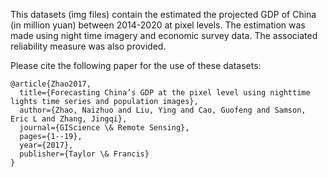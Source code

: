 This datasets (img files) contain the estimated the projected GDP of China (in million yuan)
between 2014-2020 at pixel levels. The estimation was made using night time
imagery and economic survey data. The associated reliability measure was also
provided.

Please cite the following paper for the use of these datasets:

```
@article{Zhao2017,
  title={Forecasting China’s GDP at the pixel level using nighttime lights time series and population images},
  author={Zhao, Naizhuo and Liu, Ying and Cao, Guofeng and Samson, Eric L and Zhang, Jingqi},
  journal={GIScience \& Remote Sensing},
  pages={1--19},
  year={2017},
  publisher={Taylor \& Francis}
}
```
